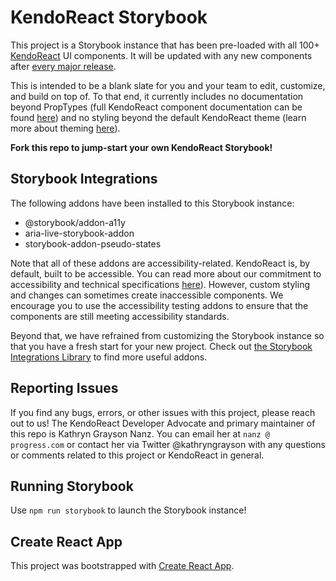 # KendoReact Storybook

This project is a Storybook instance that has been pre-loaded with all 100+ [KendoReact](https://www.telerik.com/kendo-react-ui) UI components. It will be updated with any new components after [every major release](https://www.telerik.com/kendo-react-ui/components/changelogs/ui-for-react/).

This is intended to be a blank slate for you and your team to edit, customize, and build on top of. To that end, it currently includes no documentation beyond PropTypes (full KendoReact component documentation can be found [here](https://www.telerik.com/kendo-react-ui-develop/components/introduction/)) and no styling beyond the default KendoReact theme (learn more about theming [here](https://www.telerik.com/kendo-react-ui-develop/components/styling/)).

**Fork this repo to jump-start your own KendoReact Storybook!**

## Storybook Integrations

The following addons have been installed to this Storybook instance:
  - @storybook/addon-a11y
  - aria-live-storybook-addon
  - storybook-addon-pseudo-states

Note that all of these addons are accessibility-related. KendoReact is, by default, built to be accessible. You can read more about our commitment to accessibility and technical specifications [here](https://www.telerik.com/kendo-react-ui-develop/components/accessibility/)). However, custom styling and changes can sometimes create inaccessible components. We encourage you to use the accessibility testing addons to ensure that the components are still meeting accessibility standards.

Beyond that, we have refrained from customizing the Storybook instance so that you have a fresh start for your new project. Check out [the Storybook Integrations Library](https://storybook.js.org/integrations) to find more useful addons.

## Reporting Issues  

If you find any bugs, errors, or other issues with this project, please reach out to us! The KendoReact Developer Advocate and primary maintainer of this repo is Kathryn Grayson Nanz. You can email her at `nanz @ progress.com` or contact her via Twitter @kathryngrayson with any questions or comments related to this project or KendoReact in general.

## Running Storybook

Use `npm run storybook` to launch the Storybook instance!

## Create React App

This project was bootstrapped with [Create React App](https://github.com/facebook/create-react-app).
